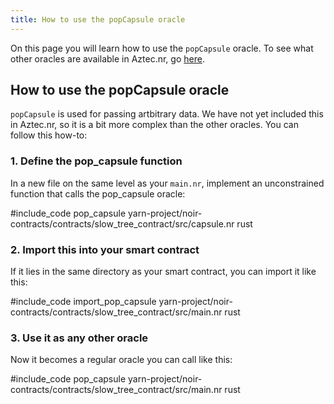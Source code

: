 ```yaml
---
title: How to use the popCapsule oracle
---
```


On this page you will learn how to use the `popCapsule` oracle. To see what other oracles are available in Aztec.nr, go [here](./inbuilt_oracles.md).

## How to use the popCapsule oracle

`popCapsule` is used for passing artbitrary data. We have not yet included this in Aztec.nr, so it is a bit more complex than the other oracles. You can follow this how-to:

### 1. Define the pop_capsule function

In a new file on the same level as your `main.nr`, implement an unconstrained function that calls the pop_capsule oracle:

#include_code pop_capsule yarn-project/noir-contracts/contracts/slow_tree_contract/src/capsule.nr rust

### 2. Import this into your smart contract

If it lies in the same directory as your smart contract, you can import it like this:

#include_code import_pop_capsule yarn-project/noir-contracts/contracts/slow_tree_contract/src/main.nr rust

### 3. Use it as any other oracle

Now it becomes a regular oracle you can call like this:

#include_code pop_capsule yarn-project/noir-contracts/contracts/slow_tree_contract/src/main.nr rust


